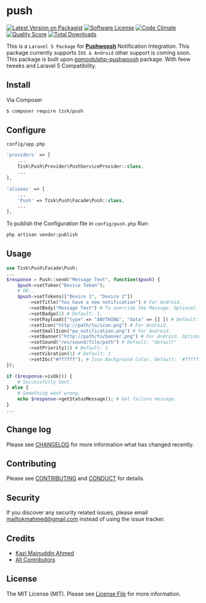 # push

[![Latest Version on Packagist][ico-version]][link-packagist]
[![Software License][ico-license]](LICENSE.md)
[![Code Climate](https://codeclimate.com/github/tzsk/push/badges/gpa.svg)](https://codeclimate.com/github/tzsk/push)
[![Quality Score][ico-code-quality]][link-code-quality]
[![Total Downloads][ico-downloads]][link-downloads]

This is a `Laravel 5 Package` for [**Pushwoosh**](https://www.pushwoosh.com) Notification Integration. This package currently supports `IOS & Android` other support is coming soon. 
This package is built upon [gomoob/php-pushwoosh](https://github.com/gomoob/php-pushwoosh) package. With feew tweeks and Laravel 5 Compatibility.

## Install

Via Composer

``` bash
$ composer require tzsk/push
```

## Configure

` config/app.php `
```php
'providers' => [
    ...
    Tzsk\Push\Provider\PushServiceProvider::class,
    ...
],

'aliases' => [
    ...
    'Push' => Tzsk\Push\Facade\Push::class,
    ...
],
```

To publish the Configuration file in `config/push.php` Run:
```bash
php artisan vendor:publish
```

## Usage

``` php
use Tzsk\Push\Facade\Push;
...
$response = Push::send("Message Text", function($push) {
    $push->setToken("Device Token");
    # OR...
    $push->setTokens(["Device 1", "Device 2"])
        ->setTitle("You have a new notification") # For Android.
        ->setBody("Message Text") # To override the Message. Optional.
        ->setBadge(1) # Default: 1.
        ->setPayload(["type" => "ANYTHING", "data" => [] ]) # Default: []
        ->setIcon("http://path/to/icon.png") # For Android.
        ->setSmallIcon("pw_notification.png") # For Android.
        ->setBanner("http://path/to/banner.png") # For Android. Optional.
        ->setSound("res/sound/file/path") # Default: "default"
        ->setPriority(1) # Default: 1 
        ->setVibration(1) # Default: 1
        ->setIbc("#ffffff"); # Icon Background Color. Default: '#ffffff'
});

if ($response->isOk()) {
    # Successfully Sent.
} else {
    # Something went wrong.
    echo $response->getStatusMessage(); # Get failure message.
}
...
```

## Change log

Please see [CHANGELOG](CHANGELOG.md) for more information what has changed recently.

## Contributing

Please see [CONTRIBUTING](CONTRIBUTING.md) and [CONDUCT](CONDUCT.md) for details.

## Security

If you discover any security related issues, please email mailtokmahmed@gmail.com instead of using the issue tracker.

## Credits

- [Kazi Mainuddin Ahmed][link-author]
- [All Contributors][link-contributors]

## License

The MIT License (MIT). Please see [License File](LICENSE.md) for more information.

[ico-version]: https://img.shields.io/packagist/v/tzsk/push.svg?style=flat-square
[ico-license]: https://img.shields.io/badge/license-MIT-brightgreen.svg?style=flat-square
[ico-travis]: https://img.shields.io/travis/tzsk/push/master.svg?style=flat-square
[ico-scrutinizer]: https://img.shields.io/scrutinizer/coverage/g/tzsk/push.svg?style=flat-square
[ico-code-quality]: https://img.shields.io/scrutinizer/g/tzsk/push.svg?style=flat-square
[ico-downloads]: https://img.shields.io/packagist/dt/tzsk/push.svg?style=flat-square

[link-packagist]: https://packagist.org/packages/tzsk/push
[link-travis]: https://travis-ci.org/tzsk/push
[link-scrutinizer]: https://scrutinizer-ci.com/g/tzsk/push/code-structure
[link-code-quality]: https://scrutinizer-ci.com/g/tzsk/push
[link-downloads]: https://packagist.org/packages/tzsk/push
[link-author]: https://github.com/tzsk
[link-contributors]: ../../contributors
